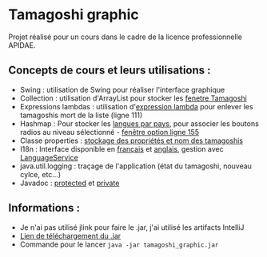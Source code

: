 # Tamagoshi graphic

Projet réalisé pour un cours dans le cadre de la licence professionnelle APIDAE.

## Concepts de cours et leurs utilisations :

- Swing : utilisation de Swing pour réaliser l'interface graphique
- Collection : utilisation d'ArrayList pour stocker les [fenetre Tamagoshi](src/tamagoshi/controller/TamaGameController.java)
- Expressions lambdas : utilisation d'[expression lambda](src/tamagoshi/controller/TamaGameController.java) pour enlever les tamagoshis mort de la liste (ligne 111)
- Hashmap : Pour stocker les [langues par pays](src/tamagoshi/controller/OptionController.java), pour associer les boutons radios au niveau sélectionné - [fenêtre option ligne 155](src/tamagoshi/graphic/FenetreOption.java)
- Classe properties : [stockage des propriétés et nom des tamagoshis](resource/config.properties)
- I18n : Interface disponible en [français](src/MessagesBundle_fr_FR.properties) et [anglais](src/MessagesBundle_en_US.properties), gestion avec [LanguageService](src/tamagoshi/service/LanguageService.java)
- java.util.logging : traçage de l'application (état du tamagoshi, nouveau cylce, etc...)
- Javadoc : [protected](javadoc/protected/index.html) et [private](javadoc/private/index.html)


## Informations :

- Je n'ai pas utilisé jlink pour faire le .jar, j'ai utilisé les artifacts IntelliJ
- [Lien de téléchargement du .jar](https://filesender.renater.fr/?s=download&token=ecb7cecb-2f2c-4de6-8197-be7187f781f7)
- Commande pour le lancer `java -jar tamagoshi_graphic.jar`
